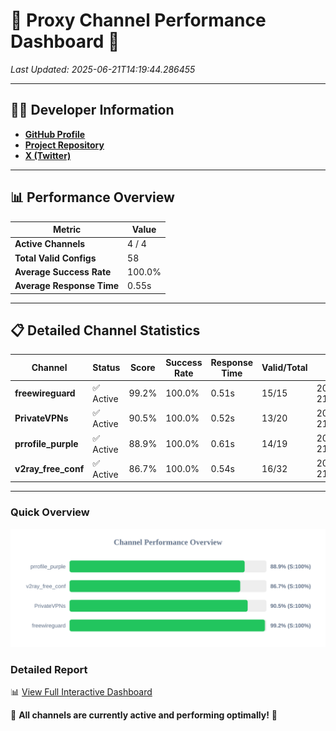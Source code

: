 # 🌟 Proxy Channel Performance Dashboard 🌟

_Last Updated: 2025-06-21T14:19:44.286455_

---

## 👩‍💻 Developer Information

- **[GitHub Profile](https://github.com/4n0nymou3)**  
- **[Project Repository](https://github.com/4n0nymou3/multi-proxy-config-fetcher)**  
- **[X (Twitter)](https://x.com/4n0nymou3)**  

---

## 📊 Performance Overview

| Metric                | Value       |
|-----------------------|-------------|
| **Active Channels**   | 4 / 4       |
| **Total Valid Configs** | 58          |
| **Average Success Rate** | 100.0%      |
| **Average Response Time** | 0.55s       |

---

## 📋 Detailed Channel Statistics

| Channel          | Status     | Score  | Success Rate | Response Time | Valid/Total | Last Success               |
|------------------|------------|--------|--------------|---------------|-------------|----------------------------|
| **freewireguard**  | ✅ Active  | 99.2%  | 100.0% | 0.51s         | 15/15       | 2025-06-21T14:19:44.285076 |
| **PrivateVPNs**  | ✅ Active  | 90.5%  | 100.0% | 0.52s         | 13/20       | 2025-06-21T14:19:43.745120 |
| **prrofile_purple**  | ✅ Active  | 88.9%  | 100.0% | 0.61s         | 14/19       | 2025-06-21T14:19:42.587682 |
| **v2ray_free_conf**  | ✅ Active  | 86.7%  | 100.0% | 0.54s         | 16/32       | 2025-06-21T14:19:43.190853 |

---

### Quick Overview
<div align="center">
  <a href="https://raw.githubusercontent.com/nullluser/NullRepo/refs/heads/main/assets/channel_stats_chart.svg">
    <img src="https://raw.githubusercontent.com/nullluser/NullRepo/refs/heads/main/assets/channel_stats_chart.svg" alt="Source Performance Statistics" width="800">
  </a>
</div>

### Detailed Report
📊 [View Full Interactive Dashboard](https://htmlpreview.github.io/?https://github.com/nullluser/NullRepo/blob/main/assets/performance_report.html)

🎉 **All channels are currently active and performing optimally!** 🎉
